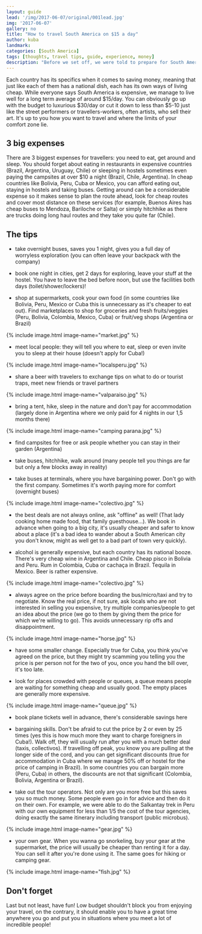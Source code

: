 ```yaml
---
layout: guide
lead: '/img/2017-06-07/original/001lead.jpg'
img: '2017-06-07'
gallery: no
title: "How to travel South America on $15 a day​"
author: kuba
landmark: 
categories: [South America]
tags: [thoughts, travel tips, guide, experience, money]
description: "Before we set off, we were told to prepare for South America being expensive. So we did, we took a tent, camping gear and were ready for a bit of discomfort in order to fit in our budget. The worst thing to happen was to run out of cash and go home. That didn't happen and today, 7 months later, we can share our experience and some tips & tricks on cheap but fun travel!  "
---
```


Each country has its specifics when it comes to saving money, meaning that just like each of them has a national dish, each has its own ways of living cheap. While everyone says South America is expensive, we manage to live well for a long term average of around $15/day. You can obviously go up with the budget to luxurious $30/day or cut it down to less than $5-10 just like the street performers or travellers-workers, often artists, who sell their art. It's up to you how you want to travel and where the limits of your comfort zone lie.

## 3 big expenses

There are 3 biggest expenses for travellers: you need to eat, get around and sleep. You should forget about eating in restaurants in expensive countries (Brazil, Argentina, Uruguay, Chile) or sleeping in hostels sometimes even paying the campsites at over $10 a night (Brazil, Chile, Argentina). In cheap countries like Bolivia, Peru, Cuba or Mexico, you can afford eating out, staying in hostels and taking buses. Getting around can be a considerable expense so it makes sense to plan the route ahead, look for cheap routes and cover most distance on these services (for example, Buenos Aires has cheap buses to Mendoza, Bariloche or Salta) or simply hitchhike as there are trucks doing long haul routes and they take you quite far (Chile). 

## The tips

- take overnight buses, saves you 1 night, gives you a full day of worryless exploration (you can often leave your backpack with the company)

- book one night in cities, get 2 days for exploring, leave your stuff at the hostel. You have to leave the bed before noon, but use the facilities both days (toilet/shower/lockers)!

- shop at supermarkets, cook your own food (in some countries like Bolivia, Peru, Mexico or Cuba this is unnecessary as it's cheaper to eat out). Find marketplaces to shop for groceries and fresh fruits/veggies (Peru, Bolivia, Colombia, Mexico, Cuba) or fruit/veg shops (Argentina or Brazil)

{% include image.html image-name="market.jpg" %}

- meet local people: they will tell you where to eat, sleep or even invite you to sleep at their house (doesn't apply for Cuba!)


{% include image.html image-name="localsperu.jpg" %}

- share a beer with travelers to exchange tips on what to do or tourist traps, meet new friends or travel partners

{% include image.html image-name="valparaiso.jpg" %}

- bring a tent, hike, sleep in the nature and don't pay for accommodation (largely done in Argentina where we only paid for 4 nights in our 1,5 months there)

{% include image.html image-name="camping parana.jpg" %}

- find campsites for free or ask people whether you can stay in their garden (Argentina)

- take buses, hitchhike, walk around (many people tell you things are far but only a few blocks away in reality)

- take buses at terminals, where you have bargaining power. Don't go with the first company. Sometimes it's worth paying more for comfort (overnight buses)

{% include image.html image-name="colectivo.jpg" %}

- the best deals are not always online, ask "offline" as well! (That lady cooking home made food, that family guesthouse…). We book in advance when going to a big city, it's usually cheaper and safer to know about a place (it's a bad idea to wander about a South American city you don't know, might as well get to a bad part of town very quickly).

- alcohol is generally expensive, but each country has its national booze. There's very cheap wine in Argentina and Chile. Cheap pisco in Bolivia and Peru. Rum in Colombia, Cuba or cachaça in Brazil. Tequila in Mexico. Beer is rather expensive. 

{% include image.html image-name="colectivo.jpg" %}

- always agree on the price before boarding the bus/micro/taxi and try to negotiate. Know the real price, if not sure, ask locals who are not interested in selling you expensive, try multiple companies/people to get an idea about the price (we go to them by giving them the price for which we're willing to go). This avoids unnecessary rip offs and disappointment.

{% include image.html image-name="horse.jpg" %}

- have some smaller change. Especially true for Cuba, you think you've agreed on the price, but they might try scamming you telling you the price is per person not for the two of you, once you hand the bill over, it's too late.

- look for places crowded with people or queues, a queue means people are waiting for something cheap and usually good. The empty places are generally more expensive. 

{% include image.html image-name="queue.jpg" %}

-  book plane tickets well in advance, there's considerable savings here

- bargaining skills. Don't be afraid to cut the price by 2 or even by 25 times (yes this is how much more they want to charge foreigners in Cuba!). Walk off, they will usually run after you with a much better deal (taxis, collectivos). If travelling off peak, you know you are pulling at the longer side of the cord, and you can get significant discounts (true for accommodation in Cuba where we manage 50% off or hostel for the price of camping in Brazil). In some countries you can bargain more (Peru, Cuba) in others, the discounts are not that significant (Colombia, Bolivia, Argentina or Brazil). 

- take out the tour operators. Not only are you more free but this saves you so much money. Some people even go in for advice and then do it on their own. For example, we were able to do the Salkantay trek in Peru with our own equipment for less than 1/5 the cost of the tour agencies, doing exactly the same itinerary including transport (public microbus).

{% include image.html image-name="gear.jpg" %}

- your own gear. When you wanna go snorkeling, buy your gear at the supermarket, the price will usually be cheaper than renting it for a day. You can sell it after you're done using it. The same goes for hiking or camping gear. 

{% include image.html image-name="fish.jpg" %}

## Don't forget

Last but not least, have fun! Low budget shouldn't block you from enjoying your travel, on the contrary, it should enable you to have a great time anywhere you go and put you in situations where you meet a lot of incredible people! 
